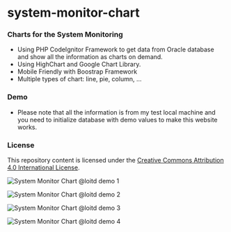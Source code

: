# system-monitor-chart
### Charts for the System Monitoring
-	Using PHP CodeIgnitor Framework to get data from Oracle database and show all the information as charts on demand.
-	Using HighChart and Google Chart Library.
- 	Mobile Friendly with Boostrap Framework
- 	Multiple types of chart: line, pie, column, ...

### Demo
* Please note that all the information is from my test local machine and you need to initialize database with demo values to make this website works.

### License
This repository content is licensed under the [Creative Commons Attribution 4.0 International License](http://creativecommons.org/licenses/by/4.0/).

![System Monitor Chart @loitd demo 1](https://cloud.githubusercontent.com/assets/444086/14061104/1bcd3d04-f3aa-11e5-8d69-0a5bd0678482.jpg)

![System Monitor Chart @loitd demo 2](https://cloud.githubusercontent.com/assets/444086/14061106/1bd08414-f3aa-11e5-8140-1dc8a9ab6cd4.jpg)

![System Monitor Chart @loitd demo 3](https://cloud.githubusercontent.com/assets/444086/14061105/1bcfc16e-f3aa-11e5-835e-7fb05f5429b7.jpg)

![System Monitor Chart @loitd demo 4](https://cloud.githubusercontent.com/assets/444086/14061107/1c3ec12c-f3aa-11e5-8f78-f820b2d9b326.jpg)

